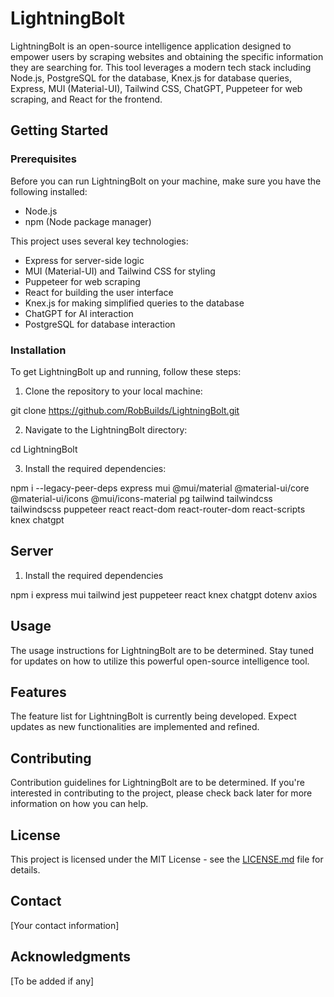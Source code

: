 # LightningBolt

LightningBolt is an open-source intelligence application designed to empower users by scraping websites and obtaining the specific information they are searching for. This tool leverages a modern tech stack including Node.js, PostgreSQL for the database, Knex.js for database queries, Express, MUI (Material-UI), Tailwind CSS, ChatGPT, Puppeteer for web scraping, and React for the frontend.

## Getting Started

### Prerequisites

Before you can run LightningBolt on your machine, make sure you have the following installed:

- Node.js
- npm (Node package manager)

This project uses several key technologies:

- Express for server-side logic
- MUI (Material-UI) and Tailwind CSS for styling
- Puppeteer for web scraping
- React for building the user interface
- Knex.js for making simplified queries to the database
- ChatGPT for AI interaction
- PostgreSQL for database interaction

### Installation

To get LightningBolt up and running, follow these steps:

1. Clone the repository to your local machine:

git clone https://github.com/RobBuilds/LightningBolt.git

2. Navigate to the LightningBolt directory:

cd LightningBolt

3. Install the required dependencies:

npm i --legacy-peer-deps express mui @mui/material @material-ui/core @material-ui/icons @mui/icons-material pg tailwind tailwindcss tailwindscss puppeteer react react-dom react-router-dom react-scripts knex chatgpt

## Server
1. Install the required dependencies

npm i express mui tailwind jest puppeteer react knex chatgpt dotenv axios
## Usage

The usage instructions for LightningBolt are to be determined. Stay tuned for updates on how to utilize this powerful open-source intelligence tool.

## Features

The feature list for LightningBolt is currently being developed. Expect updates as new functionalities are implemented and refined.

## Contributing

Contribution guidelines for LightningBolt are to be determined. If you're interested in contributing to the project, please check back later for more information on how you can help.

## License

This project is licensed under the MIT License - see the [LICENSE.md](LICENSE.md) file for details.

## Contact

[Your contact information]

## Acknowledgments

[To be added if any]
